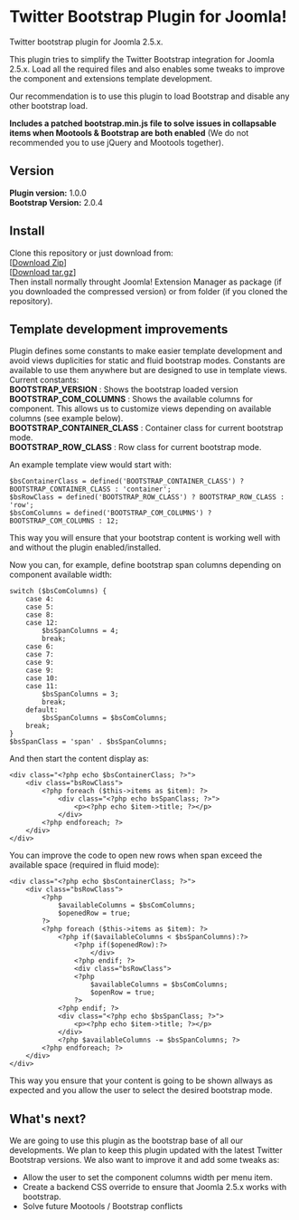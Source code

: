 Twitter Bootstrap Plugin for Joomla!
===============

Twitter bootstrap plugin for Joomla 2.5.x.  

This plugin tries to simplify the Twitter Bootstrap integration for Joomla 2.5.x. Load all the required files and also enables some tweaks to improve the component and extensions template development.

Our recommendation is to use this plugin to load Bootstrap and disable any other bootstrap load.  

**Includes a patched bootstrap.min.js file to solve issues in collapsable items when Mootools & Bootstrap are both enabled** (We do not recommended you to use jQuery and Mootools together).

Version 
---------------
**Plugin version:** 1.0.0  
**Bootstrap Version:** 2.0.4  

Install
---------------
Clone this repository or just download from:  
[[Download Zip](https://github.com/digitaldisseny/plg_sys_twbootstrap/zipball/master)]  
[[Download tar.gz](https://github.com/digitaldisseny/plg_sys_twbootstrap/tarball/master)]  
Then install normally throught Joomla! Extension Manager as package (if you downloaded the compressed version) or from folder (if you cloned the repository).

Template development improvements
---------------
Plugin defines some constants to make easier template development and avoid views duplicities for static and fluid bootstrap modes. Constants are available to use them anywhere but are designed to use in template views.  
Current constants:  
**BOOTSTRAP_VERSION** : Shows the bootstrap loaded version  
**BOOTSTRAP_COM_COLUMNS** : Shows the available columns for component. This allows us to customize views depending on available columns (see example below).  
**BOOTSTRAP_CONTAINER_CLASS** : Container class for current bootstrap mode.  
**BOOTSTRAP_ROW_CLASS** : Row class for current bootstrap mode.  

An example template view would start with:  

    $bsContainerClass = defined('BOOTSTRAP_CONTAINER_CLASS') ? BOOTSTRAP_CONTAINER_CLASS : 'container';  
    $bsRowClass = defined('BOOTSTRAP_ROW_CLASS') ? BOOTSTRAP_ROW_CLASS : 'row';  
    $bsComColumns = defined('BOOTSTRAP_COM_COLUMNS') ? BOOTSTRAP_COM_COLUMNS : 12;
    
This way you will ensure that your bootstrap content is working well with and without the plugin enabled/installed.  

Now you can, for example, define bootstrap span columns depending on component available width:  

    switch ($bsComColumns) {
        case 4:
        case 5:
        case 8:
        case 12:
            $bsSpanColumns = 4;
            break;
        case 6:
        case 7:
        case 9:
        case 9:
        case 10:
        case 11:
            $bsSpanColumns = 3;
            break;
        default:
            $bsSpanColumns = $bsComColumns;
        break;
    }
    $bsSpanClass = 'span' . $bsSpanColumns; 

And then start the content display as:  

	<div class="<?php echo $bsContainerClass; ?>">
		<div class="bsRowClass">
			<?php foreach ($this->items as $item): ?>
				<div class="<?php echo bsSpanClass; ?>">
					<p><?php echo $item->title; ?></p>
				</div>
			<?php endforeach; ?>
		</div>
	</div>
	
You can improve the code to open new rows when span exceed the available space (required in fluid mode):

	<div class="<?php echo $bsContainerClass; ?>">
	    <div class="bsRowClass">
		    <?php
		        $availableColumns = $bsComColumns;
		        $openedRow = true;
		    ?>
			<?php foreach ($this->items as $item): ?>
			    <?php if($availableColumns < $bsSpanColumns):?>
			        <?php if($openedRow):?>
			            </div>
			        <?php endif; ?>
			        <div class="bsRowClass">
			        <?php
			            $availableColumns = $bsComColumns;
                        $openRow = true;
                    ?>
			    <?php endif; ?>
				<div class="<?php echo $bsSpanClass; ?>">
					<p><?php echo $item->title; ?></p>
				</div>
				<?php $availableColumns -= $bsSpanColumns; ?>
			<?php endforeach; ?>
		</div>
	</div>
	
This way you ensure that your content is going to be shown allways as expected and you allow the user to select the desired bootstrap mode.  

What's next?
---------------
We are going to use this plugin as the bootstrap base of all our developments. We plan to keep this plugin updated with the latest Twitter Bootstrap versions. We also want to improve it and add some tweaks as:  
* Allow the user to set the component columns width per menu item. 
* Create a backend CSS override to ensure that Joomla 2.5.x works with bootstrap.
* Solve future Mootools / Bootstrap conflicts     